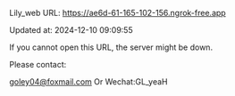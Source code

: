Lily_web URL: https://ae6d-61-165-102-156.ngrok-free.app

Updated at: 2024-12-10 09:09:55

If you cannot open this URL, the server might be down.

Please contact: 

goley04@foxmail.com Or Wechat:GL_yeaH